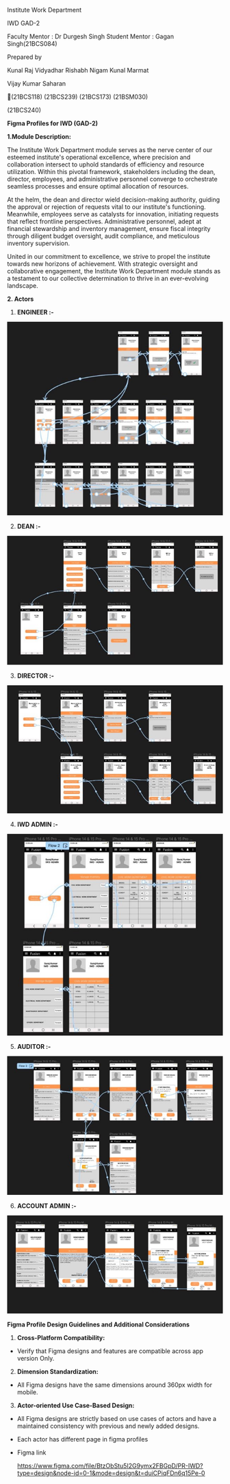 ﻿Institute Work Department

IWD GAD-2

Faculty Mentor : Dr Durgesh Singh
Student Mentor : Gagan Singh(21BCS084)

Prepared by

Kunal Raj Vidyadhar Rishabh Nigam Kunal Marmat

Vijay Kumar Saharan

(21BCS118) (21BCS239) (21BCS173) (21BSM030)

(21BCS240)

**Figma Profiles for IWD (GAD-2)**

**1.Module Description:**

The Institute Work Department module serves as the nerve center of our esteemed institute's operational excellence, where precision and collaboration intersect to uphold standards of efficiency and resource utilization. Within this pivotal framework, stakeholders including the dean, director, employees, and administrative personnel converge to orchestrate seamless processes and ensure optimal allocation of resources.

At the helm, the dean and director wield decision-making authority, guiding the approval or rejection of requests vital to our institute's functioning. Meanwhile, employees serve as catalysts for innovation, initiating requests that reflect frontline perspectives. Administrative personnel, adept at financial stewardship and inventory management, ensure fiscal integrity through diligent budget oversight, audit compliance, and meticulous inventory supervision.

United in our commitment to excellence, we strive to propel the institute towards new horizons of achievement. With strategic oversight and collaborative engagement, the Institute Work Department module stands as a testament to our collective determination to thrive in an ever-evolving landscape.

**2. Actors**

1. **ENGINEER :-**

![](images/Aspose.Words.0b74975f-f8b7-467c-8e70-cbc27e40607d.001.jpeg)

2. **DEAN :-**

![](images/Aspose.Words.0b74975f-f8b7-467c-8e70-cbc27e40607d.002.jpeg)

3. **DIRECTOR :-**

![](images/Aspose.Words.0b74975f-f8b7-467c-8e70-cbc27e40607d.003.jpeg)

4. **IWD ADMIN :-**

![](images/Aspose.Words.0b74975f-f8b7-467c-8e70-cbc27e40607d.004.jpeg)

5. **AUDITOR :-**

![](images/Aspose.Words.0b74975f-f8b7-467c-8e70-cbc27e40607d.005.jpeg)

6. **ACCOUNT ADMIN :-**

![](images/Aspose.Words.0b74975f-f8b7-467c-8e70-cbc27e40607d.006.jpeg)

**Figma Profile Design Guidelines and Additional Considerations**

1. **Cross-Platform Compatibility:**
- Verify that Figma designs and features are compatible across app version Only.
2. **Dimension Standardization:**
- All Figma designs have the same dimensions around 360px width for mobile.
3. **Actor-oriented Use Case-Based Design:**
- All Figma designs are strictly based on use cases of actors and have a maintained consistency with previous and newly added designs.
- Each actor has different page in figma profiles
- Figma link

  https://www.figma.com/file/BtzObStu5I2G9ymx2FBGpD/PR-IWD?type=design&node-id=0-1&mode=design&t=duiCPiqFDn6q15Pe-0
